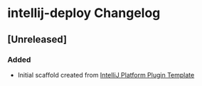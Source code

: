 <!-- Keep a Changelog guide -> https://keepachangelog.com -->

# intellij-deploy Changelog

## [Unreleased]
### Added
- Initial scaffold created from [IntelliJ Platform Plugin Template](https://github.com/JetBrains/intellij-platform-plugin-template)
